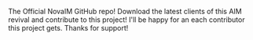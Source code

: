 The Official NovaIM GitHub repo! Download the latest clients of this AIM revival and contribute to this project! I'll be happy for an each contributor this project gets. Thanks for support!
